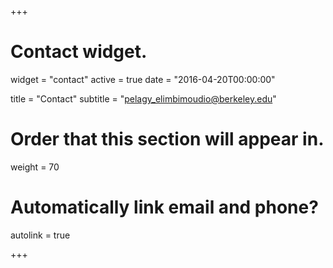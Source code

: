+++
# Contact widget.
widget = "contact"
active = true
date = "2016-04-20T00:00:00"

title = "Contact"
subtitle = "pelagy_elimbimoudio@berkeley.edu"

# Order that this section will appear in.
weight = 70

# Automatically link email and phone?
autolink = true

+++

